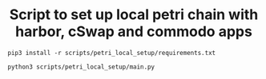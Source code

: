 <h1 align="center">Script to set up local petri chain with harbor, cSwap and commodo apps </h1>

```shell
pip3 install -r scripts/petri_local_setup/requirements.txt

python3 scripts/petri_local_setup/main.py
```